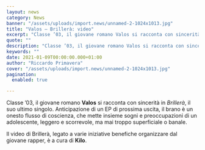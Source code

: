 ```yaml
---
layout: news
category: News
banner: "/assets/uploads/import.news/unnamed-2-1024x1013.jpg"
title: "Valos – Brillerà: video"
excerpt: "Classe ’03, il giovane romano Valos si racconta con sincerità in Brillerà, il suo ultimo singolo. Anticipazione di un EP di prossima uscita, il brano è un onesto flusso di coscienza, che mette insieme sogni e preoccupazioni di un adolescente, leggero e scorrevole, ma mai troppo superficiale o banale. Il video di Brillerà, legato a [&hellip"
quote: ""
description: "Classe ’03, il giovane romano Valos si racconta con sincerità in Brillerà, il suo ultimo singolo. Anticipazione di un EP di prossima uscita, il brano è un onesto flusso di coscienza, che mette insieme sogni e preoccupazioni di un adolescente, leggero e scorrevole, ma mai troppo superficiale o banale. Il video di Brillerà, legato a [&hellip"
keywords: ""
date: 2021-01-09T00:00:00.000+01:00
author: "Riccardo Primavera"
cover: "/assets/uploads/import.news/unnamed-2-1024x1013.jpg"
pagination:
  enabled: true

---
```


Classe ’03, il giovane romano **Valos** si racconta con sincerità in _Brillerà_, il suo ultimo singolo. Anticipazione di un EP di prossima uscita, il brano è un onesto flusso di coscienza, che mette insieme sogni e preoccupazioni di un adolescente, leggero e scorrevole, ma mai troppo superficiale o banale.

Il video di Brillerà, legato a varie iniziative benefiche organizzare dal giovane rapper, è a cura di **Kilo**.